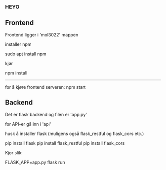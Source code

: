 ### HEYO

## Frontend

Frontend ligger i 'mol3022' mappen

installer npm

sudo apt install npm

kjør

npm install

---------

for å kjøre frontend serveren:
npm start

## Backend

Det er flask backend og filen er 'app.py'

for API-er gå inn i 'api'

husk å installer flask (muligens også flask_restful og flask_cors etc.)

pip install flask
pip install flask_restful
pip install flask_cors

Kjør slik:

FLASK_APP=app.py flask run
